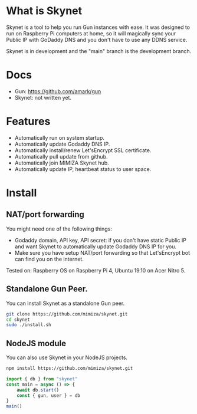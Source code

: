 # What is Skynet

Skynet is a tool to help you run Gun instances with ease. It was designed to run on Raspberry Pi computers at home, so it will magically sync your Public IP with GoDaddy DNS and you don't have to use any DDNS service.

Skynet is in development and the "main" branch is the development branch.

# Docs

- Gun: https://github.com/amark/gun
- Skynet: not written yet.

# Features

- Automatically run on system startup.
- Automatically update Godaddy DNS IP.
- Automatically install/renew Let'sEncrypt SSL certificate.
- Automatically pull update from github.
- Automatically join MIMIZA Skynet hub.
- Automatically update IP, heartbeat status to user space.

# Install

## NAT/port forwarding

You might need one of the following things:

- Godaddy domain, API key, API secret: if you don't have static Public IP and want Skynet to automatically update Godaddy DNS IP for you.
- Make sure you have setup NAT/port forwarding so that Let'sEncrypt bot can find you on the internet.

Tested on: Raspberry OS on Raspberry Pi 4, Ubuntu 19.10 on Acer Nitro 5.

## Standalone Gun Peer.

You can install Skynet as a standalone Gun peer.

```bash
git clone https://github.com/mimiza/skynet.git
cd skynet
sudo ./install.sh
```

## NodeJS module

You can also use Skynet in your NodeJS projects.

```bash
npm install https://github.com/mimiza/skynet.git
```

```javascript
import { db } from "skynet"
const main = async () => {
    await db.start()
    const { gun, user } = db
}
main()
```